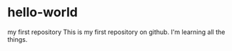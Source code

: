 # hello-world
my first repository
This is my first repository on github.
I'm learning all the things.

